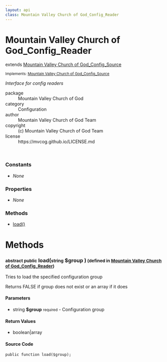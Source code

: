 ```yaml
---
layout: api
class: Mountain Valley Church of God_Config_Reader
---
```

<h1>Mountain Valley Church of God_Config_Reader</h1>
extends <a href='/documentation/api/Mountain Valley Church of God_Config_Source'>Mountain Valley Church of God_Config_Source</a>
<br />
<p class='interfaces'>
<small>Implements: <a href='/documentation/api/Mountain Valley Church of God_Config_Source'>Mountain Valley Church of God_Config_Source</a></small>
</p>
<p>
<i><p>Interface for config readers</p>
</i>
</p>
<dl class='tags'>
<dt>package</dt>
<dd>Mountain Valley Church of God</dd>
<dt>category</dt>
<dd>Configuration</dd>
<dt>author</dt>
<dd>Mountain Valley Church of God Team</dd>
<dt>copyright</dt>
<dd>(c) Mountain Valley Church of God Team</dd>
<dt>license</dt>
<dd>https://mvcog.github.io/LICENSE.md</dd>
</dl>
<br />
<div class='toc row d-none d-sm-flex d-md-flex d-lg-flex d-xl-flex'>
<div class='constants col-4'>
<h3>Constants</h3>
<ul>
<li>
<em>None</em>
</li>
</ul>
</div>
<div class='properties col-4'>
<h3>Properties</h3>
<ul>
<li>
<em>None</em>
</li>
</ul>
</div>
<div class='methods col-4'>
<h3>Methods</h3>
<ul>
<li>
<a href="#load">load()</a>
</li>

</ul>
</div>
</div>
<h1 id='methods'>Methods</h1>
<div class='methods'>

<div class='method'>
<h3 id="load"><small>abstract public</small>  load(<small>string</small> <span class="param" title="Configuration group">$group</span> )<small> (defined in <a href='/documentation/api/Mountain Valley Church of God_Config_Reader'>Mountain Valley Church of God_Config_Reader</a>)</small></h3>
<div class='description'><p>Tries to load the specified configuration group</p>

<p>Returns FALSE if group does not exist or an array if it does</p>
</div>
<h4>Parameters</h4>
<ul>
<li>
 <span class="blue">string </span><strong> $group</strong> <small>required</small> - Configuration group</li>
</ul>
<h4>Return Values</h4>
<ul class='return'>
<li>
<span class='blue'>boolean|array</span>  
</li></ul>
<div class="method-source">
<h4>Source Code</h4>
<pre>
<code class="language-php">public function load($group);</code>
</pre>
</div>
</div>
</div>